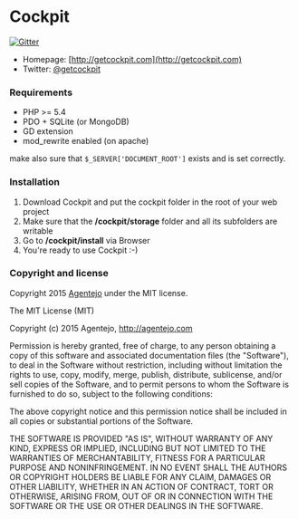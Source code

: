 # Cockpit

[![Gitter](https://badges.gitter.im/Join%20Chat.svg)](https://gitter.im/aheinze/cockpit)

* Homepage: [http://getcockpit.com](http://getcockpit.com)
* Twitter: [@getcockpit](http://twitter.com/getcockpit)


### Requirements

* PHP >= 5.4
* PDO + SQLite (or MongoDB)
* GD extension
* mod_rewrite enabled (on apache)

make also sure that <code>$_SERVER['DOCUMENT_ROOT']</code> exists and is set correctly.


### Installation

1. Download Cockpit and put the cockpit folder in the root of your web project
2. Make sure that the __/cockpit/storage__ folder and all its subfolders are writable
3. Go to __/cockpit/install__ via Browser
4. You're ready to use Cockpit :-)


### Copyright and license

Copyright 2015 [Agentejo](http://www.agentejo.com) under the MIT license.

The MIT License (MIT)

Copyright (c) 2015 Agentejo, http://agentejo.com

Permission is hereby granted, free of charge, to any person obtaining a copy of
this software and associated documentation files (the "Software"), to deal in
the Software without restriction, including without limitation the rights to
use, copy, modify, merge, publish, distribute, sublicense, and/or sell copies of
the Software, and to permit persons to whom the Software is furnished to do so,
subject to the following conditions:

The above copyright notice and this permission notice shall be included in all
copies or substantial portions of the Software.

THE SOFTWARE IS PROVIDED "AS IS", WITHOUT WARRANTY OF ANY KIND, EXPRESS OR
IMPLIED, INCLUDING BUT NOT LIMITED TO THE WARRANTIES OF MERCHANTABILITY, FITNESS
FOR A PARTICULAR PURPOSE AND NONINFRINGEMENT. IN NO EVENT SHALL THE AUTHORS OR
COPYRIGHT HOLDERS BE LIABLE FOR ANY CLAIM, DAMAGES OR OTHER LIABILITY, WHETHER
IN AN ACTION OF CONTRACT, TORT OR OTHERWISE, ARISING FROM, OUT OF OR IN
CONNECTION WITH THE SOFTWARE OR THE USE OR OTHER DEALINGS IN THE SOFTWARE.
